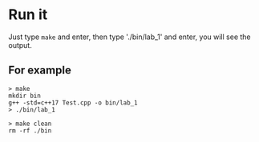 # Run it

Just type `make` and enter, then type './bin/lab_1' and enter, you will see the output.

## For example

```plain
> make
mkdir bin
g++ -std=c++17 Test.cpp -o bin/lab_1
> ./bin/lab_1

> make clean
rm -rf ./bin
```
